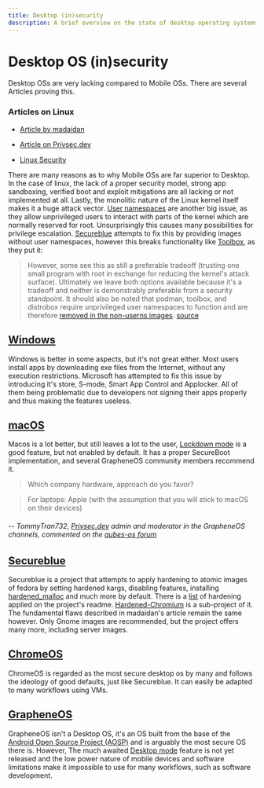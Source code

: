 ```yaml
---
title: Desktop (in)security
description: A brief overview on the state of desktop operating systems
---
```


# Desktop OS (in)security

Desktop OSs are very lacking compared to Mobile OSs. There are several Articles proving this. 

### Articles on Linux

- [Article by madaidan](https://madaidans-insecurities.github.io/linux.html)

- [Article on Privsec.dev](https://privsec.dev/posts/linux/linux-insecurities/)

- [Linux Security](https://netrunner.academy/os-security/linux/)

There are many reasons as to why Mobile OSs are far superior to Desktop. In the case of linux, the lack of a proper security model, strong app sandboxing, verified boot and exploit mitigations are all lacking or not implemented at all.
Lastly, the monolitic nature of the Linux kernel itself makes it a huge attack vector. [User namespaces](https://www.man7.org/linux/man-pages/man7/user_namespaces.7.html) are another big issue, as they allow unprivileged users to interact with parts of the kernel which are normally 
reserved for root. Unsurprisingly this causes many possibilities for privilege escalation. [Secureblue](https://github.com/secureblue/secureblue) attempts to fix this by providing images without user namespaces, however this breaks functionality like [Toolbox](https://containertoolbx.org/),
as they put it: 

> However, some see this as still a preferable tradeoff (trusting one small program with root in exchange for reducing the kernel's attack surface). Ultimately we leave both options available because it's a tradeoff and neither is demonstrably preferable from a security standpoint. It should also be noted that podman, toolbox, and distrobox require unprivileged user namespaces to function and are therefore [removed in the non-userns images](https://github.com/secureblue/secureblue/blob/live/config/common/disableuserns-packages.yml).
> [source](https://github.com/secureblue/secureblue/blob/live/USERNS.md)

## [Windows](https://netrunner.academy/os-security/windows/)
Windows is better in some aspects, but it's not great either. Most users install apps by downloading exe files from the Internet, without any execution restrictions. 
Microsoft has attempted to fix this issue by introducing it's store, S-mode, Smart App Control and Applocker. 
All of them being problematic due to developers not signing their apps properly and thus making the features useless.

## [macOS](https://netrunner.academy/os-security/macos/)
Macos is a lot better, but still leaves a lot to the user, [Lockdown mode](https://support.apple.com/guide/security/lockdown-mode-security-sec2437264f0/web)
is a good feature, but not enabled by default. It has a proper SecureBoot implementation, and several GrapheneOS community members recommend it.

> Which company hardware, approach do you favor?

> For laptops: Apple (with the assumption that you will stick to macOS on their devices)

###### -- TommyTran732, [Privsec.dev](https://privsec.dev) admin and moderator in the GrapheneOS channels, commented on the [qubes-os forum](https://forum.qubes-os.org/t/discussion-on-purism/2627/70)

## [Secureblue](https://github.com/secureblue/secureblue)
Secureblue is a project that attempts to apply hardening to atomic images of fedora by setting hardened kargs, disabling features, 
installing [hardened_malloc](https://github.com/GrapheneOS/hardened_malloc) and much more by default. There is a [list](https://github.com/secureblue/secureblue?tab=readme-ov-file#hardening)
of hardening applied on the project's readme. [Hardened-Chromium](https://github.com/secureblue/hardened-chromium) is a sub-project of it. 
The fundamental flaws described in madaidan's article remain the same however. Only Gnome images are recommended, but the project offers many more, including server images.

## [ChromeOS](https://netrunner.academy/os-security/chromeos/)
ChromeOS is regarded as the most secure desktop os by many and follows the ideology of good defaults, just like Secureblue. It can easily be adapted to many workflows using VMs.

## [GrapheneOS](https://grapheneos.org)
GrapheneOS isn't a Desktop OS, it's an OS built from the base of the [Android Open Source Project (AOSP)](https://source.android.com/) and is arguably the most secure OS there is.
However, The much awaited [Desktop mode](https://www.androidauthority.com/android-15-desktop-mode-demo-3430991/) feature is not yet released and the low power nature of mobile devices and software limitations
make it impossible to use for many workflows, such as software development.

